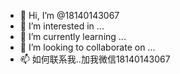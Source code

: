 - 👋 Hi, I’m @18140143067
- 👀 I’m interested in ...
- 🌱 I’m currently learning ...
- 💞️ I’m looking to collaborate on ...
- 📫 如何联系我..加我微信18140143067

<!---
18140143067/18140143067 is a ✨ special ✨ repository because its `README.md` (this file) appears on your GitHub profile.
You can click the Preview link to take a look at your changes.
--->
